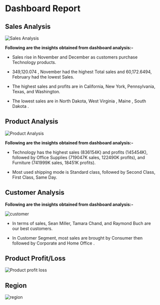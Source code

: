 # Dashboard Report 

## Sales Analysis 

![Sales Analysis](https://github.com/shantanu1905/Super_Store_ETL_Pipeline/assets/59206895/23e41a9c-eac3-4b07-a12d-38e072ee114f)


**Following are the insights obtained from dashboard analysis:-​**

- Sales rise in November and December as customers purchase Technology products.​

- 349,120.074 , November had the highest Total sales and 60,172.6494, February had the lowest Sales.​

- The highest sales and profits are in California, New York, Pennsylvania, Texas, and Washington.​

- The lowest sales are in North Dakota, West Virginia , Maine  , South Dakota .

## Product Analysis

![Product Analysis](https://github.com/shantanu1905/Super_Store_ETL_Pipeline/assets/59206895/5ad92433-da18-4b32-a9cf-58dc1c880f76)

**Following are the insights obtained from dashboard analysis:-​**

- Technology has the highest sales (836154K) and profits (145454K), followed by Office Supplies (719047K sales, 122490K profits), and Furniture (741999K sales, 18451K profits).​

- Most used shipping mode is Standard class, followed by Second Class, First Class, Same Day.

## Customer Analysis

**Following are the insights obtained from dashboard analysis:-​**

![customer ](https://github.com/shantanu1905/Super_Store_ETL_Pipeline/assets/59206895/0777dcb9-6057-4ce5-9c33-5e4c19b8bf98)


- In terms of sales, Sean Miller, Tamara Chand, and Raymond Buch are our best customers.​

- In Customer Segment, most sales are brought by Consumer then followed by  Corporate and Home Office .

## Product Profit/Loss

![Product profit loss](https://github.com/shantanu1905/Super_Store_ETL_Pipeline/assets/59206895/ce493999-5514-4b29-ba61-2504b3a859dc)

## Region

![region](https://github.com/shantanu1905/Super_Store_ETL_Pipeline/assets/59206895/740171be-574a-48e9-9d7a-b7b28c8e4623)
